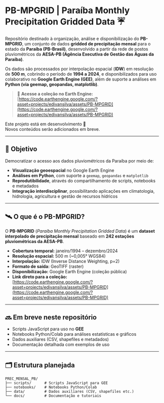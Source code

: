 # PB-MPGRID | Paraíba Monthly Precipitation Gridded Data ☔  

Repositório destinado à organização, análise e disponibilização do **PB-MPGRID**, um conjunto de dados **gridded de precipitação mensal** para o estado da **Paraíba (PB-Brasil)**, desenvolvido a partir da rede de postos pluviométricos da **AESA-PB (Agência Executiva de Gestão das Águas da Paraíba)**.  

Os dados são processados por interpolação espacial (**IDW**) em resolução de **500 m**, cobrindo o período de **1994 a 2024**, e disponibilizados para uso colaborativo no **Google Earth Engine (GEE)**, além de suporte a análises em **Python (via geemap, geopandas, matplotlib)**.  

> 🔗 **Acesse a coleção no Earth Engine:**  
> [https://code.earthengine.google.com/?asset=projects/edivansilva/assets/PB-MPGRID](https://code.earthengine.google.com/?asset=projects/edivansilva/assets/PB-MPGRID)

Este projeto está em desenvolvimento 🚧  
Novos conteúdos serão adicionados em breve.  

---

## 📌 Objetivo

Democratizar o acesso aos dados pluviométricos da Paraíba por meio de:  

- **Visualização geoespacial** no Google Earth Engine  
- **Análises em Python**, com suporte a `geemap`, `geopandas` e `matplotlib`  
- **Reprodutibilidade**, através do compartilhamento de scripts, notebooks e metadados  
- **Integração interdisciplinar**, possibilitando aplicações em climatologia, hidrologia, agricultura e gestão de recursos hídricos  

---

## 🛰️ O que é o PB-MPGRID?

O **PB-MPGRID** (*Paraíba Monthly Precipitation Gridded Data*) é um **dataset interpolado de precipitação mensal** baseado em **242 estações pluviométricas da AESA-PB**.  

- **Cobertura temporal:** janeiro/1994 – dezembro/2024  
- **Resolução espacial:** 500 m (~0,005° WGS84)  
- **Interpolação:** IDW (Inverse Distance Weighting, p=2)  
- **Formato de saída:** GeoTIFF (raster)  
- **Disponibilização:** Google Earth Engine (coleção pública)  
- **Link direto para a coleção:**  
  [https://code.earthengine.google.com/?asset=projects/edivansilva/assets/PB-MPGRID](https://code.earthengine.google.com/?asset=projects/edivansilva/assets/PB-MPGRID)

---

## 🔜 Em breve neste repositório

- Scripts JavaScript para uso no **GEE**  
- Notebooks Python/Colab para análises estatísticas e gráficos  
- Dados auxiliares (CSV, shapefiles e metadados)  
- Documentação detalhada com exemplos de uso  

---

## 🗂 Estrutura planejada

```text
PREC_MENSAL_PB/
├── scripts/      # Scripts JavaScript para GEE
├── notebooks/    # Notebooks Python/Colab
├── data/         # Dados auxiliares (CSV, shapefiles etc.)
└── docs/         # Documentação e tutoriais
